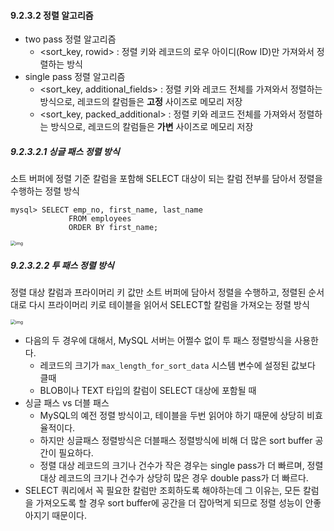 #### 9.2.3.2 정렬 알고리즘

- two pass 정렬 알고리즘
  - <sort_key, rowid> : 정렬 키와 레코드의 로우 아이디(Row ID)만 가져와서 정렬하는 방식
- single pass 정렬 알고리즘
  - <sort_key, additional_fields> : 정렬 키와 레코드 전체를 가져와서 정렬하는 방식으로, 레코드의 칼럼들은 **고정** 사이즈로 메모리 저장
  - <sort_key, packed_additional> : 정렬 키와 레코드 전체를 가져와서 정렬하는 방식으로, 레코드의 칼럼들은 **가변** 사이즈로 메모리 저장



##### 9.2.3.2.1 싱글 패스 정렬 방식

소트 버퍼에 정렬 기준 칼럼을 포함해 SELECT 대상이 되는 칼럼 전부를 담아서 정렬을 수행하는 정렬 방식

``` mysql
mysql> SELECT emp_no, first_name, last_name
			 FROM employees
			 ORDER BY first_name;
```



<img src="https://media.vlpt.us/images/giantim/post/9257956f-f02e-4638-8418-edf0d1b9fda1/image.png" alt="img" style="zoom:50%;" />

##### 9.2.3.2.2 투 패스 정렬 방식

정렬 대상 칼럼과 프라이머리 키 값만 소트 버퍼에 담아서 정렬을 수행하고, 정렬된 순서대로 다시 프라이머리 키로 테이블을 읽어서 SELECT할 칼럼을 가져오는 정렬 방식

<img src="https://media.vlpt.us/images/giantim/post/c3475384-fbc0-4a80-a068-1ccdd50c40de/image.png" alt="img" style="zoom:50%;" />



- 다음의 두 경우에 대해서, MySQL 서버는 어쩔수 없이 투 패스 정렬방식을 사용한다.
  - 레코드의 크기가 `max_length_for_sort_data` 시스템 변수에 설정된 값보다 클때
  - BLOB이나 TEXT 타입의 칼럼이 SELECT 대상에 포함될 때
- 싱글 패스 vs 더블 패스
  - MySQL의 예전 정렬 방식이고, 테이블을 두번 읽어야 하기 때문에 상당히 비효율적이다.
  - 하지만 싱글패스 정렬방식은 더블패스 정렬방식에 비해 더 많은 sort buffer 공간이 필요하다.
  - 정렬 대상 레코드의 크기나 건수가 작은 경우는 single pass가 더 빠르며, 정렬 대상 레코드의 크기나 건수가 상당히 많은 경우 double pass가 더 빠르다.
- SELECT 쿼리에서 꼭 필요한 칼럼만 조회하도록 해야하는데 그 이유는, 모든 칼럼을 가져오도록 할 경우 sort buffer에 공간을 더 잡아먹게 되므로 정렬 성능이 안좋아지기 때문이다.